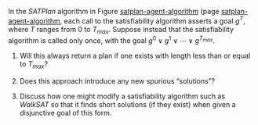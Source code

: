 

In the $SATPlan$ algorithm in
Figure <a class="insideBookFigRef" target="_blank" href="https://aimacode.github.io/aima-exercises/figures/satplan-agent-algorithm.png">satplan-agent-algorithm</a> (page <a class="pageRef" title="" href="#">satplan-agent-algorithm</a>,
each call to the satisfiability algorithm asserts a goal $g^T$, where
$T$ ranges from 0 to $T_{max}$. Suppose instead that the
satisfiability algorithm is called only once, with the goal
$g^0 \vee g^1 \vee \cdots \vee g^{T_{max}}$. <br>

1.  Will this always return a plan if one exists with length less than
    or equal to $T_{max}$? <br>

2.  Does this approach introduce any new spurious “solutions”?<br>

3.  Discuss how one might modify a satisfiability algorithm such as $WalkSAT$ so
    that it finds short solutions (if they exist) when given a
    disjunctive goal of this form.<br>
